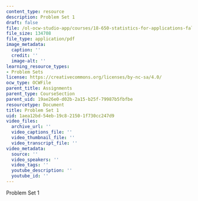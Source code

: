 ```yaml
---
content_type: resource
description: Problem Set 1
draft: false
file: /ol-ocw-studio-app/courses/18-650-statistics-for-applications-fall-2016/1aea12bd54eb19c821501f730cc247d9_MIT18_650F16_PSet1.pdf
file_size: 134708
file_type: application/pdf
image_metadata:
  caption: ''
  credit: ''
  image-alt: ''
learning_resource_types:
- Problem Sets
license: https://creativecommons.org/licenses/by-nc-sa/4.0/
ocw_type: OCWFile
parent_title: Assignments
parent_type: CourseSection
parent_uid: 19ae26e0-d02b-2a15-b25f-79987b5fbfbe
resourcetype: Document
title: Problem Set 1
uid: 1aea12bd-54eb-19c8-2150-1f730cc247d9
video_files:
  archive_url: ''
  video_captions_file: ''
  video_thumbnail_file: ''
  video_transcript_file: ''
video_metadata:
  source: ''
  video_speakers: ''
  video_tags: ''
  youtube_description: ''
  youtube_id: ''
---
```

Problem Set 1